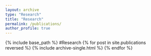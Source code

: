 ```yaml
---
layout: archive
type: "Research"
title: "Research"
permalink: /publications/
author_profile: true
---
```


{% include base_path %}
#Research
{% for post in site.publications reversed %}
{% include archive-single.html %}
{% endfor %}
